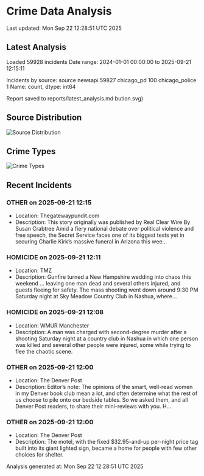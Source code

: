 # Crime Data Analysis
Last updated: Mon Sep 22 12:28:51 UTC 2025

## Latest Analysis

Loaded 59928 incidents
Date range: 2024-01-01 00:00:00 to 2025-09-21 12:15:11

Incidents by source:
source
newsapi           59827
chicago_pd          100
chicago_police        1
Name: count, dtype: int64

Report saved to reports/latest_analysis.md
bution.svg)

## Source Distribution
![Source Distribution](images/source_distribution.svg)

## Crime Types
![Crime Types](images/crime_types.svg)

## Recent Incidents

### OTHER on 2025-09-21 12:15
- Location: Thegatewaypundit.com
- Description: This story originally was published by Real Clear Wire By Susan Crabtree Amid a fiery national debate over political violence and free speech, the Secret Service faces one of its biggest tests yet in securing Charlie Kirk’s massive funeral in Arizona this wee…


### HOMICIDE on 2025-09-21 12:11
- Location: TMZ
- Description: Gunfire turned a New Hampshire wedding into chaos this weekend ... leaving one man dead and several others injured, and guests fleeing for safety. The mass shooting went down around 9:30 PM Saturday night at Sky Meadow Country Club in Nashua, where…


### HOMICIDE on 2025-09-21 12:08
- Location: WMUR Manchester
- Description: A man was charged with second-degree murder after a shooting Saturday night at a country club in Nashua in which one person was killed and several other people were injured, some while trying to flee the chaotic scene.


### OTHER on 2025-09-21 12:00
- Location: The Denver Post
- Description: Editor’s note: The opinions of the smart, well-read women in my Denver book club mean a lot, and often determine what the rest of us choose to pile onto our bedside tables. So we asked them, and all Denver Post readers, to share their mini-reviews with you. H…


### OTHER on 2025-09-21 12:00
- Location: The Denver Post
- Description: The motel, with the fixed $32.95-and-up per-night price tag built into its giant lighted sign, became a home for people with few other choices for shelter.

Analysis generated at: Mon Sep 22 12:28:51 UTC 2025
